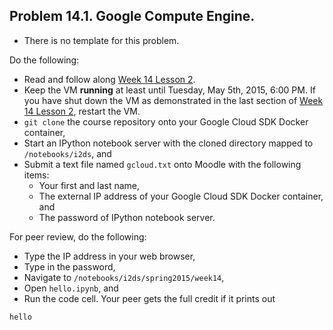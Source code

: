 ## Problem 14.1. Google Compute Engine.

- There is no template for this problem.

Do the following:

- Read and follow along
  [Week 14 Lesson 2](http://nbviewer.ipython.org/github/INFO490/spring2015/blob/master/week14/intro2gc.ipynb).
- Keep the VM **running** at least until Tuesday, May 5th, 2015, 6:00 PM.
  If you have shut down the VM as demonstrated in the last
  section of 
  [Week 14 Lesson 2](http://nbviewer.ipython.org/github/INFO490/spring2015/blob/master/week14/intro2gc.ipynb),
  restart the VM.
- `git clone` the course repository onto your Google Cloud SDK Docker
  container,
- Start an IPython notebook server with the cloned directory mapped to
  `/notebooks/i2ds`, and
- Submit a text file named `gcloud.txt` onto Moodle with the following items:
  - Your first and last name,
  - The external IP address of your Google Cloud SDK Docker container, and
  - The password of IPython notebook server. 

For peer review, do the following:
- Type the IP address in your web browser,
- Type in the password,
- Navigate to `/notebooks/i2ds/spring2015/week14`,
- Open `hello.ipynb`, and
- Run the code cell.
Your peer gets the full credit if it prints out
```text
hello
```
